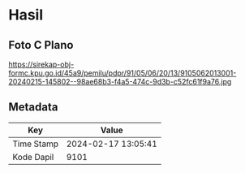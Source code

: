 # Hasil

## Foto C Plano

https://sirekap-obj-formc.kpu.go.id/45a9/pemilu/pdpr/91/05/06/20/13/9105062013001-20240215-145802--98ae68b3-f4a5-474c-9d3b-c52fc61f9a76.jpg


## Metadata

| Key        | Value               |
| ---------- | ------------------- |
| Time Stamp | 2024-02-17 13:05:41 |
| Kode Dapil | 9101                |



